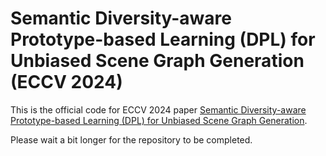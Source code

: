 # Semantic Diversity-aware Prototype-based Learning (DPL) for Unbiased Scene Graph Generation (ECCV 2024)

This is the official code for ECCV 2024 paper [Semantic Diversity-aware Prototype-based Learning (DPL) for Unbiased Scene Graph Generation](https://arxiv.org/abs/2104.00308).

Please wait a bit longer for the repository to be completed.

<!--
## Installation

Check [INSTALL.md](INSTALL.md) for installation instructions.

## Dataset

Check [DATASET.md](DATASET.md) for instructions of dataset preprocessing.

## Training **(IMPORTANT)**

### Prepare Faster-RCNN Detector
- You can download the pretrained Faster R-CNN we used in the paper: 
  - [VG](https://shanghaitecheducn-my.sharepoint.com/:u:/g/personal/lirj2_shanghaitech_edu_cn/EQIy64T-EK9Er9y8kVCDaukB79gJwfSsEIbey9g0Xag6lg?e=wkKHJs), 
  - [OIv6](https://shanghaitecheducn-my.sharepoint.com/:u:/g/personal/lirj2_shanghaitech_edu_cn/EfGXxc9byEtEnYFwd0xdlYEBcUuFXBjYxNUXVGkgc-jkfQ?e=lSlqnz), 
  - [OIv4](https://shanghaitecheducn-my.sharepoint.com/:u:/g/personal/lirj2_shanghaitech_edu_cn/EcxwkWxBqUdLuoP58vnUyMABR2-DC33NGj13Hcnw96kuXw?e=NveDcl) 
- put the checkpoint into the folder:
```
mkdir -p checkpoints/detection/pretrained_faster_rcnn/
# for VG
mv /path/vg_faster_det.pth checkpoints/detection/pretrained_faster_rcnn/
```

Then, you need to modify the pretrained weight parameter `MODEL.PRETRAINED_DETECTOR_CKPT` in configs yaml `configs/e2e_relBGNN_vg-oiv6-oiv4.yaml` to the path of corresponding pretrained rcnn weight to make sure you load the detection weight parameter correctly.



### Scene Graph Generation Model
You can follow the following instructions to train your own, which takes 4 GPUs for train each SGG model. The results should be very close to the reported results given in paper.

We provide the one-click script for training our BGNN model( in `scripts/rel_train_BGNN_[vg/oiv6/oiv4].sh`)
or you can copy the following command to train
```
gpu_num=4 && python -m torch.distributed.launch --master_port 10028 --nproc_per_node=$gpu_num \
       tools/relation_train_net.py \
       --config-file "configs/e2e_relBGNN_vg.yaml" \
        DEBUG False \
        EXPERIMENT_NAME "BGNN-3-3" \
        SOLVER.IMS_PER_BATCH $[3*$gpu_num] \
        TEST.IMS_PER_BATCH $[$gpu_num] \
        SOLVER.VAL_PERIOD 3000 \
        SOLVER.CHECKPOINT_PERIOD 3000 

```
We also provide the trained model pth of [BGNN(vg)](https://shanghaitecheducn-my.sharepoint.com/:u:/g/personal/lirj2_shanghaitech_edu_cn/Ee4PdxluTphEicUDckJIfmEBisAyUgkjeuerN_rjrG1CIw?e=pgr8a5),[BGNN(oiv6)](https://shanghaitecheducn-my.sharepoint.com/:u:/g/personal/lirj2_shanghaitech_edu_cn/EdKOrWAOf4hMiDWbR3CgYrMB9w7ZwWul-Wc6IUSbs51Idw?e=oEEHIQ)



## Test
Similarly, we also provide the `rel_test.sh` for directly produce the results from the checkpoint provide by us.
By replacing the parameter of `MODEL.WEIGHT` to the trained model weight and selected dataset name in `DATASETS.TEST`, you can directly eval the model on validation or test set.


## Citations

If you find this project helps your research, please kindly consider citing our papers in your publications.

```
@InProceedings{Li_2021_CVPR,
    author    = {Li, Rongjie and Zhang, Songyang and Wan, Bo and He, Xuming},
    title     = {Bipartite Graph Network With Adaptive Message Passing for Unbiased Scene Graph Generation},
    booktitle = {Proceedings of the IEEE/CVF Conference on Computer Vision and Pattern Recognition (CVPR)},
    month     = {June},
    year      = {2021},
    pages     = {11109-11119}
}
```


## Acknowledgment
This repository is developed on top of the scene graph benchmarking framwork develped by [KaihuaTang](https://github.com/KaihuaTang/Scene-Graph-Benchmark.pytorch)


-->